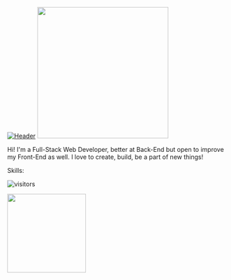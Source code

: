 [![Header](https://raw.githubusercontent.com/ticianomen/ticianomen/burger.jpg "Header")](https://some-url.dev/)
<img src="https://raw.githubusercontent.com/<OWNER>/<OWNER>/master/burger.jpg" width="300px">


Hi! I'm a Full-Stack Web Developer, better at Back-End but open to improve my Front-End as well. I love to create, build, be a part of new things!


Skills:



![visitors](https://visitor-badge.glitch.me/badge?page_id=page.id)

<img height="180em" src="https://github-readme-stats.vercel.app/api?username=ticianomen&show_icons=true&hide_border=true&&count_private=true&include_all_commits=true" />

<!--START_SECTION:waka-->
<!--END_SECTION:waka-->
